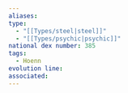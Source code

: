 ```yaml
---
aliases: 
type:
  - "[[Types/steel|steel]]"
  - "[[Types/psychic|psychic]]"
national dex number: 385
tags:
  - Hoenn
evolution line: 
associated:
---
```

